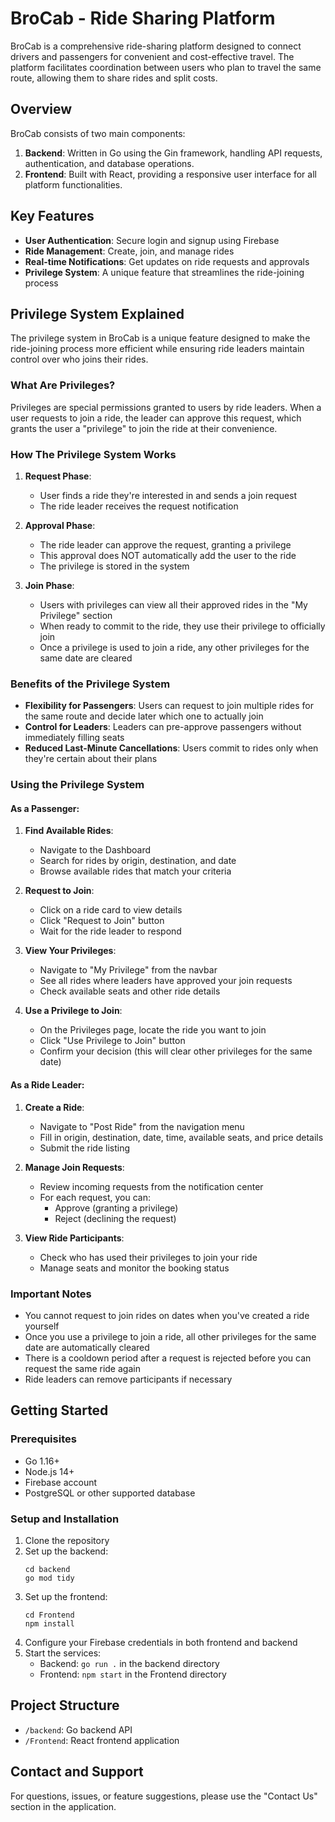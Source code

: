 # BroCab - Ride Sharing Platform

BroCab is a comprehensive ride-sharing platform designed to connect drivers and passengers for convenient and cost-effective travel. The platform facilitates coordination between users who plan to travel the same route, allowing them to share rides and split costs.

## Overview

BroCab consists of two main components:

1. **Backend**: Written in Go using the Gin framework, handling API requests, authentication, and database operations.
2. **Frontend**: Built with React, providing a responsive user interface for all platform functionalities.

## Key Features

- **User Authentication**: Secure login and signup using Firebase
- **Ride Management**: Create, join, and manage rides
- **Real-time Notifications**: Get updates on ride requests and approvals
- **Privilege System**: A unique feature that streamlines the ride-joining process

## Privilege System Explained

The privilege system in BroCab is a unique feature designed to make the ride-joining process more efficient while ensuring ride leaders maintain control over who joins their rides.

### What Are Privileges?

Privileges are special permissions granted to users by ride leaders. When a user requests to join a ride, the leader can approve this request, which grants the user a "privilege" to join the ride at their convenience.

### How The Privilege System Works

1. **Request Phase**:
   - User finds a ride they're interested in and sends a join request
   - The ride leader receives the request notification

2. **Approval Phase**:
   - The ride leader can approve the request, granting a privilege
   - This approval does NOT automatically add the user to the ride
   - The privilege is stored in the system

3. **Join Phase**:
   - Users with privileges can view all their approved rides in the "My Privilege" section
   - When ready to commit to the ride, they use their privilege to officially join
   - Once a privilege is used to join a ride, any other privileges for the same date are cleared

### Benefits of the Privilege System

- **Flexibility for Passengers**: Users can request to join multiple rides for the same route and decide later which one to actually join
- **Control for Leaders**: Leaders can pre-approve passengers without immediately filling seats
- **Reduced Last-Minute Cancellations**: Users commit to rides only when they're certain about their plans

### Using the Privilege System

#### As a Passenger:

1. **Find Available Rides**:
   - Navigate to the Dashboard
   - Search for rides by origin, destination, and date
   - Browse available rides that match your criteria

2. **Request to Join**:
   - Click on a ride card to view details
   - Click "Request to Join" button
   - Wait for the ride leader to respond

3. **View Your Privileges**:
   - Navigate to "My Privilege" from the navbar
   - See all rides where leaders have approved your join requests
   - Check available seats and other ride details

4. **Use a Privilege to Join**:
   - On the Privileges page, locate the ride you want to join
   - Click "Use Privilege to Join" button
   - Confirm your decision (this will clear other privileges for the same date)

#### As a Ride Leader:

1. **Create a Ride**:
   - Navigate to "Post Ride" from the navigation menu
   - Fill in origin, destination, date, time, available seats, and price details
   - Submit the ride listing

2. **Manage Join Requests**:
   - Review incoming requests from the notification center
   - For each request, you can:
     - Approve (granting a privilege)
     - Reject (declining the request)

3. **View Ride Participants**:
   - Check who has used their privileges to join your ride
   - Manage seats and monitor the booking status

### Important Notes

- You cannot request to join rides on dates when you've created a ride yourself
- Once you use a privilege to join a ride, all other privileges for the same date are automatically cleared
- There is a cooldown period after a request is rejected before you can request the same ride again
- Ride leaders can remove participants if necessary

## Getting Started

### Prerequisites

- Go 1.16+
- Node.js 14+
- Firebase account
- PostgreSQL or other supported database

### Setup and Installation

1. Clone the repository
2. Set up the backend:
   ```
   cd backend
   go mod tidy
   ```
3. Set up the frontend:
   ```
   cd Frontend
   npm install
   ```
4. Configure your Firebase credentials in both frontend and backend
5. Start the services:
   - Backend: `go run .` in the backend directory
   - Frontend: `npm start` in the Frontend directory

## Project Structure

- `/backend`: Go backend API
- `/Frontend`: React frontend application

## Contact and Support

For questions, issues, or feature suggestions, please use the "Contact Us" section in the application.